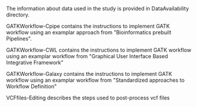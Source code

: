 The information about data used in the study is provided in DataAvailability directory.

GATKWorkflow-Cpipe contains the instructions to implement GATK workflow using an examplar approach from "Bioinformatics prebuilt Pipelines".

GATKWorkflow-CWL contains the instructions to implement GATK workflow using an examplar workflow from "Graphical User Interface Based Integrative Framework"

GATKWorkflow-Galaxy contains the instructions to implement GATK workflow using an examplar workflow from "Standardized approaches to Workflow Definition"

VCFfiles-Editing describes the steps used to post-process vcf files


